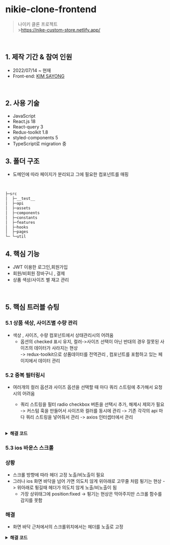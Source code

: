 # nikie-clone-frontend

> 나이키 클론 프로젝트 </br> >https://nike-custom-store.netlify.app/

<br/>

## 1. 제작 기간 & 참여 인원

- 2022/07/14 ~ 현재
- Front-end: [KIM SAYONG](https://github.com/youss95)

<br/>

## 2. 사용 기술

- JavaScript
- React.js 18
- React-query 3
- Redux-toolkit 1.8
- styled-components 5
- TypeScript로 migration 중
  <br/>

## 3. 폴더 구조

- 도메인에 따라 페이지가 분리되고 그에 필요한 컴포넌트를 매핑

<br/>

```sh
├─src
│  ├─__test__
│  ├─api
│  ├─assets
│  ├─components
│  ├─constants
│  ├─features
│  ├─hooks
│  ├─pages
└─ └─util
```

## 4. 핵심 기능

- JWT 이용한 로그인,회원가입
- 회원/비회원 장바구니 , 결제
- 상품 색상/사이즈 별 재고 관리

<br/>

## 5. 핵심 트러블 슈팅

### 5.1 상품 색상, 사이즈별 수량 관리

- 색상 , 사이즈, 수량 컴포넌트에서 상태관리시의 어려움
  - 옵션의 checked 표시 유지, 컬러->사이즈 선택이 아닌 반대의 경우 잘못된 사이즈의 데이터가 사라지는 현상
    <br/>
    -> redux-toolkit으로 상품데이터를 전역관리 , 컴포넌트를 포함하고 있는 페이지에서 데이터 관리

### 5.2 중복 필터링시

- 여러개의 컬러 옵션과 사이즈 옵션을 선택할 때 마다 쿼리 스트링에 추가해서 요청시의 어려움

  - 쿼리 스트링을 필터 radio checkbox 버튼을 선택시 추가, 해제시 제외가 필요
    -> 커스텀 훅을 만들어서 사이즈와 컬러를 동시에 관리
    -> 기존 각각의 api 마다 쿼리 스트링을 넣어줘서 관리 -> axios 인터셉터에서 관리

  <br/>

<details>
<summary><b>해결 코드</b></summary>
<div markdown="1">

```javascript
//src/hooks/useFilter.js

const useFilter = (initialValue = '') => {
  const [value, setValue] = useState(initialValue);

  const onChange = useCallback(
    (e) => {
      const selectedColor = e.target.value.replace('#', '');
      const index = value.color.indexOf(selectedColor);
      if (index >= 0) {
        value.color.splice(index, 1); //컬러 해제시 필터링 제외
        setValue(value);
      } else {
        value[e.target.name].push(selectedColor);
        const newValue = { ...value };
        setValue(newValue);
      }
    },
    [value]
  );

  return [value, onChange];
};
```

</div>
</details>

### 5.3 ios 바운스 스크롤

### 상황

- 스크롤 방향에 따라 헤더 고정 노출/비노출이 필요
- 그러나 ios 화면 바닥을 넘어 가면 의도치 않게 위아래로 고무줄 처럼 튕기는 현상 -> 위아래로 튕길때 헤더가 의도치 않게 노출/비노출이 됨
  - 가장 상위태그에 position:fixed -> 튕기는 현상은 막아주지만 스크롤 함수를 감지를 못함

### 해결

- 화면 바닥 근처에서의 스크롤위치에서는 헤더를 노출로 고정
<details>
<summary><b>해결 코드</b></summary>
<div markdown="1">

```javascript
//src/hooks/useScroll.js
import { useEffect, useRef, useState } from 'react';

export const useScroll = () => {
  const [active, setActive] = useState(false);
  // 과거의 scroll 값 저장 위해서
  const scrollRef = useRef(0);
  // 쓰로틀 함수
  const throttle = (callback, delay) => {
    let waiting = false;
    return () => {
      if (!waiting) {
        waiting = true;
        setTimeout(() => {
          callback();
          waiting = false;
        }, delay);
      }
    };
  };

  const handleScroll = () => {
    const prevScroll = scrollRef.current;
    const currentScroll = window.scrollY;
    const scrollHeight = document.documentElement.scrollHeight;
    const scrollTop = document.documentElement.scrollTop;
    const clientHeight = document.documentElement.clientHeight;
    //화면 바닥에 근접할때 ios 스크롤 바운스에 대한 대응
    if (scrollTop + clientHeight + 100 >= scrollHeight) {
      setActive(() => true);
    } else {
      // 스크롤 방향에 따른 헤더 노출/비노출
      prevScroll > currentScroll ? setActive(() => false) : setActive(() => true);
    }
    // 현재 값을 넣어서 다음 scroll handle에서 이전 값으로 쓰기
    scrollRef.current = currentScroll;
  };
  const updateScroll = throttle(handleScroll, 50);

  useEffect(() => {
    window.addEventListener('scroll', updateScroll);
    return () => {
      window.removeEventListener('scroll', updateScroll);
    };
  }, [updateScroll]);

  return active;
};
```

</div>
</details>
